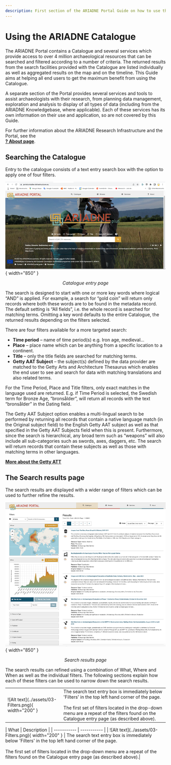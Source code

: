 ```yaml
---
description: First section of the ARIADNE Portal Guide on how to use the Catalogue - 4 basic search filters and the Search results page. 
---
```


# Using the ARIADNE Catalogue

The ARIADNE Portal contains a Catalogue and several services which provide access to over 4 million archaeological resources that can be searched and filtered according to a number of criteria. The returned results from the search facilities provided with the Catalogue are listed individually as well as aggregated results on the map and on the timeline. This Guide aims at helping all end users to get the maximum benefit from using the Catalogue.

A separate section of the Portal provides several services and tools to assist archaeologists with their research, from planning data management, exploration and analysis to display of all types of data (including from the ARIADNE Knowledgebase, where applicable). Each of these services has its own information on their use and application, so are not covered by this Guide.

For further information about the ARIADNE Research Infrastructure and the Portal, see the <BR> [**? About page**](https://portal.ariadne-infrastructure.eu/about).

## Searching the Catalogue
Entry to the catalogue consists of a text entry search box with the option to apply one of four filters.

![Alt text](../assets/01-Landing-page-1000x542.png){ width="850" }
<p align=center><i>Catalogue entry page</i></p>

The search is designed to start with one or more key words where logical “AND” is applied. For example, a search for “gold coin” will return only records where both these words are to be found in the metadata record. The default setting is “All fields”, i.e. the whole record is searched for matching terms. Omitting a key word defaults to the entire Catalogue, the returned results depending on the filters selected.

There are four filters available for a more targeted search:

- **Time period** – name of time period(s) e.g. Iron age, medieval…
- **Place** – place name which can be anything from a specific location to a continent.
- **Title** – only the title fields are searched for matching terms.
- **Getty AAT Subject** – the subject(s) defined by the data provider are matched to the Getty Arts and Architecture Thesaurus which enables the end user to see and search for data with matching translations and also related terms.

For the Time Period, Place and Title filters, only exact matches in the language used are returned. E.g. if Time Period is selected, the Swedish term for Bronze Age, “bronsålder”, will return all records with the text “bronsålder” in the Dating field.

The Getty AAT Subject option enables a multi-lingual search to be performed by returning all records that contain a native language match (in the Original subject field) to the English Getty AAT subject as well as that specified in the Getty AAT Subjects field when this is present. Furthermore, since the search is hierarchical, any broad term such as “weapons” will also include all sub-categories such as swords, axes, daggers, etc. The search will return records that contain these subjects as well as those with matching terms in other languages.

[**More about the Getty ATT**](https://www.getty.edu/research/tools/vocabularies/aat/about.html)

## The Search results page
The search results are displayed with a wider range of filters which can be used to further refine the results.

![Alt text](../assets/02-Search_results_page.png){ width="850" }
<p align=center><i>Search results page</i></p>

The search results can refined using a combination of What, Where and When as well as the individual filters. The following sections explain how each of these filters can be used to narrow down the search results.
<table>
  <tr>
    <td>![Alt text](../assets/03-Filters.png){ width="200" }</td><td>The search text entry box is immediately below 'Filters' in the top left hand corner of the page. <br><br> The first set of filters located in the drop-down menu are a repeat of the filters found on the Catalogue entry page (as described above).</td>
  </tr>
</table>
| What | Description |
| ----------- | ----------- |
| ![Alt text](../assets/03-Filters.png){ width="200" } | The search text entry box is immediately below 'Filters' in the top left hand corner of the page. <br><br> The first set of filters located in the drop-down menu are a repeat of the filters found on the Catalogue entry page (as described above).|

